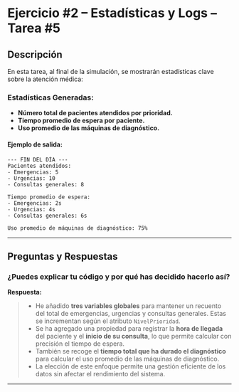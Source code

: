 # Ejercicio #2 – Estadísticas y Logs – Tarea #5

## Descripción

En esta tarea, al final de la simulación, se mostrarán estadísticas clave sobre la atención médica:

### Estadísticas Generadas:
- **Número total de pacientes atendidos por prioridad.**
- **Tiempo promedio de espera por paciente.**
- **Uso promedio de las máquinas de diagnóstico.**

#### Ejemplo de salida:
```
--- FIN DEL DÍA ---
Pacientes atendidos:
- Emergencias: 5
- Urgencias: 10
- Consultas generales: 8

Tiempo promedio de espera:
- Emergencias: 2s
- Urgencias: 4s
- Consultas generales: 6s

Uso promedio de máquinas de diagnóstico: 75%
```

---

## Preguntas y Respuestas

### ¿Puedes explicar tu código y por qué has decidido hacerlo así?

**Respuesta:**

> - He añadido **tres variables globales** para mantener un recuento del total de emergencias, urgencias y consultas generales. Estas se incrementan según el atributo `NivelPrioridad`.
> - Se ha agregado una propiedad para registrar la **hora de llegada** del paciente y el **inicio de su consulta**, lo que permite calcular con precisión el tiempo de espera.
> - También se recoge el **tiempo total que ha durado el diagnóstico** para calcular el uso promedio de las máquinas de diagnóstico.
> - La elección de este enfoque permite una gestión eficiente de los datos sin afectar el rendimiento del sistema.

---

